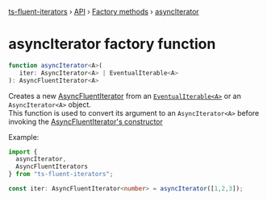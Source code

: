 [ts-fluent-iterators](../../README.md) › [API](../index.md) ›
[Factory methods](../index.md#factories) › [asyncIterator](async_iterator.md)

# asyncIterator factory function
```typescript
function asyncIterator<A>(
   iter: AsyncIterator<A> | EventualIterable<A>
): AsyncFluentIterator<A>
```

Creates a new [AsyncFluentIterator<A>](../iterators/async_fluent_iterator.md) from an [`EventualIterable<A>`](../types/eventual_iterable.md)
or an `AsyncIterator<A>` object.  
This function is used to convert its argument to an `AsyncIterator<A>`
before 
invoking the [AsyncFluentIterator's constructor](../iterators/async_fluent_iterator.md#constructor)

Example:
```typescript
import { 
  asyncIterator,
  AsyncFluentIterators
} from "ts-fluent-iterators";

const iter: AsyncFluentIterator<number> = asyncIterator([1,2,3]);
```


